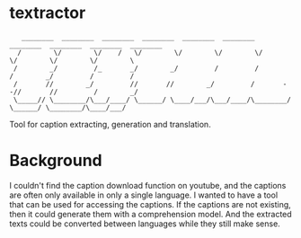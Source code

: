 # textractor
```
   ________  ________  ________  ________  ________  ________  ________  ________  ________  ________ 
  /        \/        \/    /   \/        \/        \/        \/        \/        \/        \/        \
 /        _/         /_       _/        _/         /         /         /        _/         /         /
 /       //        _/         //       //        _/         /       --//       //         /        _/ 
 \_____// \________/\___/____/ \______/ \____/___/\___/____/\________/ \______/ \________/\____/___/  

```

Tool for caption extracting, generation and translation.

# Background
I couldn't find the caption download function on youtube, and the captions are often only available in only a single language. I wanted to have a tool that can be used for accessing the captions. If the captions are not existing, then it could generate them with a comprehension model. And the extracted texts could be converted between languages while they still make sense.
